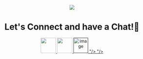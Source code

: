 <p align="center">
  <img src="https://capsule-render.vercel.app/api?text=Welcome!🚀&animation=fadeIn&type=waving&color=gradient&height=100"/>
</p>

<h1 align="center">
  Let's Connect and have a Chat!💬
</h1>

<p align="center">
<a href="https://ambra-portfolio.onrender.com/">
  <img height="50" src="https://user-images.githubusercontent.com/46517096/166972883-f5f1d88c-0246-4374-88ac-ded0f2cf0699.png"/>
</a>
<a href="https://www.linkedin.com/in/ambra-m-b897bb23b/">
  <img height="50" src="https://user-images.githubusercontent.com/46517096/166973395-19676cd8-f8ec-4abf-83ff-da8243505b82.png"/>
</a>
<a href="">
  <img height="50" <img width="48" height="48" alt="image" src="https://github.com/user-attachments/assets/df133eaa-ed64-4fb2-b499-f96649320dec"/>
"/>
"/>
</a>
</p>
